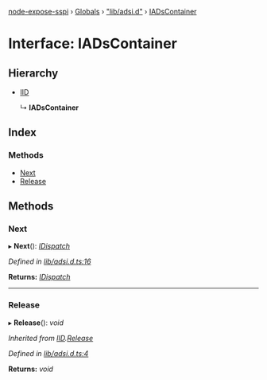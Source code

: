 [node-expose-sspi](../README.md) › [Globals](../globals.md) › ["lib/adsi.d"](../modules/_lib_adsi_d_.md) › [IADsContainer](_lib_adsi_d_.iadscontainer.md)

# Interface: IADsContainer

## Hierarchy

* [IID](_lib_adsi_d_.iid.md)

  ↳ **IADsContainer**

## Index

### Methods

* [Next](_lib_adsi_d_.iadscontainer.md#next)
* [Release](_lib_adsi_d_.iadscontainer.md#release)

## Methods

###  Next

▸ **Next**(): *[IDispatch](_lib_adsi_d_.idispatch.md)*

*Defined in [lib/adsi.d.ts:16](https://github.com/jlguenego/node-expose-sspi/blob/93b1415/lib/adsi.d.ts#L16)*

**Returns:** *[IDispatch](_lib_adsi_d_.idispatch.md)*

___

###  Release

▸ **Release**(): *void*

*Inherited from [IID](_lib_adsi_d_.iid.md).[Release](_lib_adsi_d_.iid.md#release)*

*Defined in [lib/adsi.d.ts:4](https://github.com/jlguenego/node-expose-sspi/blob/93b1415/lib/adsi.d.ts#L4)*

**Returns:** *void*

